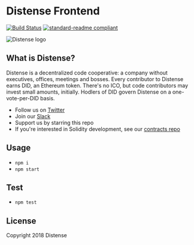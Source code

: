 # Distense Frontend

[![Build Status](https://travis-ci.org/Distense/distense-ui.svg?branch=master)](https://travis-ci.org/Distense/distense-ui)
[![standard-readme compliant](https://img.shields.io/badge/standard--readme-OK-green.svg?style=flat-square)](https://github.com/RichardLitt/standard-readme)

 ![Distense logo](https://i.imgur.com/W8XjeyS.png, 'Distense')

## What is Distense?

Distense is a decentralized code cooperative: a company without executives, offices, meetings and bosses.  Every contributor to Distense earns DID, an Ethereum token.  There's no ICO, but code contributors may invest small amounts, initially.  Hodlers of DID govern Distense on a one-vote-per-DID basis.

- Follow us on [Twitter](https://twitter.com/distenseorg)
- Join our [Slack](https://join.slack.com/t/distense/shared_invite/enQtMzA4ODM5MzI5NzY2LWFmZDBhYTJjYzkzYmZjMjg0Y2I1YWZkYmU3NGIwYjE5NjA1Y2I0MDEzYjcyYjRmNGQzZmRhZjM1YmY0ZmY0OWY)
- Support us by starring this repo
- If you're interested in Solidity development, see our [contracts repo](https://github.com/Distense/distense-contracts)

## Usage

- `npm i`
- `npm start`

## Test

- `npm test`

## License

Copyright 2018 Distense
